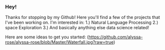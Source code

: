 ### Hey! ###

Thanks for stopping by my Github! Here you'll find a few of the projects that I've been working on. I'm interested in:
  1.) Natural Language Processing 
  2.) space Exploration
  3.) And basically anything else data science related!


Here are some ideas to get you started:
(https://github.com/alyssa-rose/alyssa-rose/blob/Master/Waterfall.jpg?raw=true)

